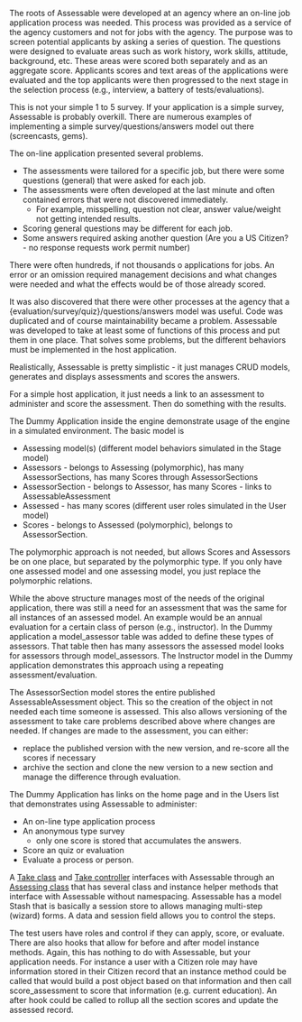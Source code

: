 The roots of Assessable were developed at an agency where an on-line job application process was needed. This process was provided as a service of the agency customers
and not for jobs with the agency.  The purpose was to screen potential applicants by
asking a series of question. The questions were designed to evaluate areas such as work history, work skills, attitude, background, etc. These areas were
scored both separately and as an aggregate score.
Applicants scores and text areas of the applications were evaluated and the top applicants were then progressed to the next stage in the selection process (e.g., interview, a battery of tests/evaluations).

This is not your simple 1 to 5 survey. If your application is a simple survey, Assessable is probably overkill. There are numerous examples of implementing a simple
survey/questions/answers model out there (screencasts, gems).

The on-line application presented several problems.

* The assessments were tailored for a specific job, but there were some questions (general) that were asked for each job.
* The assessments were often developed at the last minute and often contained errors that were not discovered immediately.
  * For example, misspelling, question not clear, answer value/weight not getting intended results.
* Scoring general questions may be different for each job.
* Some answers required asking another question (Are you a US Citizen? - no response requests work permit number)

There were often hundreds, if not thousands o applications for jobs. An error or an omission required management decisions and what changes were needed and what the effects would be of those already scored. 

It was also discovered that there were other processes at the agency that a {evaluation/survey/quiz}/questions/answers model was useful. Code was duplicated and of course maintainability became a problem. Assessable was developed to take at least some of functions of this process and put them in one place. That solves some
problems, but the different behaviors must be implemented in the host application.

Realistically, Assessable is pretty simplistic - it just manages CRUD models, generates and displays assessments and scores the answers.

For a simple host application, it just needs a link to an assessment to administer and score the assessment. Then do something with the results.

The Dummy Application inside the engine demonstrate usage of the engine in a simulated environment. The basic model is

* Assessing model(s) (different model behaviors simulated in the Stage model)
* Assessors - belongs to Assessing (polymorphic), has many AssessorSections, has many Scores through AssessorSections
* AssessorSection - belongs to Assessor, has many Scores - links to AssessableAssessment
* Assessed - has many scores (different user roles simulated in the User model)
* Scores - belongs to Assessed (polymorphic), belongs to AssessorSection.

The polymorphic approach is not needed, but allows Scores and Assessors be on one place, but separated by the polymorphic type. If you only have
one assessed model and one assessing model, you just replace the polymorphic relations.

While the above structure manages most of the needs of the original application, there was still a need for an assessment that was the same for all instances of an assessed model. 
An example would be an annual evaluation for a certain class of person (e.g., instructor). In the Dummy application a model_assessor table was added to define
these types of assessors. That table then has many assessors the assessed model looks for assessors through model_assessors.  The Instructor model in the Dummy application demonstrates this approach using a repeating assessment/evaluation.

The AssessorSection model stores the entire published AssessableAssessment object. This so the creation of the object in not needed each time someone is assessed.
This also allows versioning of the assessment to take care problems
described above where changes are needed. If changes are made to the assessment, you can either:

* replace the published version with the new version, and re-score all the scores if necessary
* archive the section and clone the new version to a new section and manage the difference through evaluation.

The Dummy Application has links on the home page and in the Users list that demonstrates using Assessable to administer:

* An on-line type application process
* An anonymous type survey
  * only one score is stored that accumulates the answers.
* Score an quiz or evaluation
* Evaluate a process or person.

A [Take class](https://github.com/salex/Assessable/blob/master/test/dummy/app/models/take.rb) 
and [Take controller](https://github.com/salex/Assessable/blob/master/test/dummy/app/controllers/take_controller.rb) interfaces with 
Assessable through an [Assessing class](https://github.com/salex/Assessable/blob/master/app/models/assessable/assessing.rb) 
that has several class and instance helper methods that interface with Assessable without namespacing. Assessable has a model Stash that is basically a session store to allows managing multi-step (wizard) forms. A data and session field allows you to control the steps.

The test users have roles and control if they can apply, score, or evaluate. There are also hooks that allow for before and after model instance methods. Again,
this has nothing to do with Assessable, but your application needs. For instance a user with a Citizen role may have information stored in their 
Citizen record that an
instance method could be called that would build a post object based on that information and then call score_assessment to score that information (e.g. current education). An after hook could be called to rollup all the section scores and update the assessed record.














